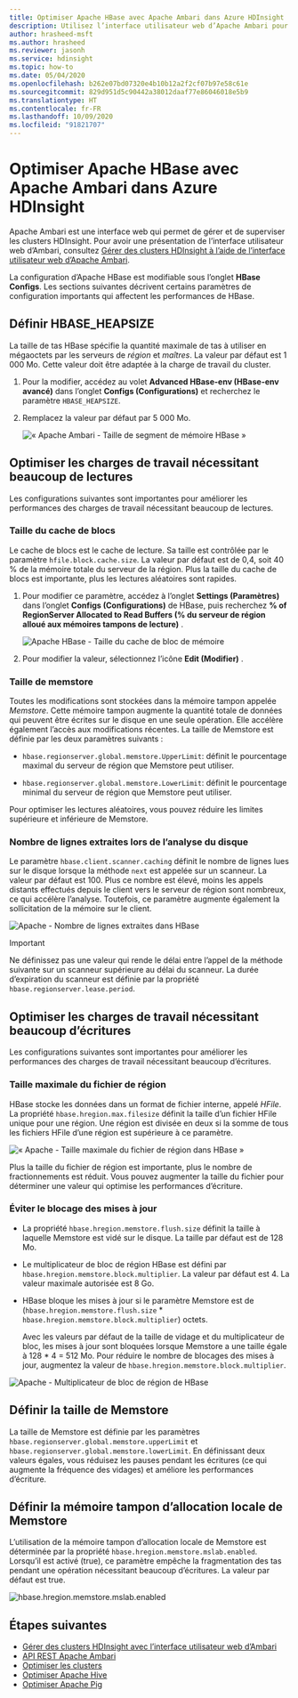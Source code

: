 ```yaml
---
title: Optimiser Apache HBase avec Apache Ambari dans Azure HDInsight
description: Utilisez l’interface utilisateur web d’Apache Ambari pour configurer et optimiser Apache HBase.
author: hrasheed-msft
ms.author: hrasheed
ms.reviewer: jasonh
ms.service: hdinsight
ms.topic: how-to
ms.date: 05/04/2020
ms.openlocfilehash: b262e07bd07320e4b10b12a2f2cf07b97e58c61e
ms.sourcegitcommit: 829d951d5c90442a38012daaf77e86046018e5b9
ms.translationtype: HT
ms.contentlocale: fr-FR
ms.lasthandoff: 10/09/2020
ms.locfileid: "91821707"
---
```

# <a name="optimize-apache-hbase-with-apache-ambari-in-azure-hdinsight"></a>Optimiser Apache HBase avec Apache Ambari dans Azure HDInsight

Apache Ambari est une interface web qui permet de gérer et de superviser les clusters HDInsight. Pour avoir une présentation de l’interface utilisateur web d’Ambari, consultez [Gérer des clusters HDInsight à l’aide de l’interface utilisateur web d’Apache Ambari](hdinsight-hadoop-manage-ambari.md).

La configuration d’Apache HBase est modifiable sous l’onglet **HBase Configs**. Les sections suivantes décrivent certains paramètres de configuration importants qui affectent les performances de HBase.

## <a name="set-hbase_heapsize"></a>Définir HBASE_HEAPSIZE

La taille de tas HBase spécifie la quantité maximale de tas à utiliser en mégaoctets par les serveurs de *région* et *maîtres*. La valeur par défaut est 1 000 Mo. Cette valeur doit être adaptée à la charge de travail du cluster.

1. Pour la modifier, accédez au volet **Advanced HBase-env (HBase-env avancé)** dans l’onglet **Configs (Configurations)** et recherchez le paramètre `HBASE_HEAPSIZE`.

1. Remplacez la valeur par défaut par 5 000 Mo.

    ![« Apache Ambari - Taille de segment de mémoire HBase »](./media/optimize-hbase-ambari/ambari-hbase-heapsize.png)

## <a name="optimize-read-heavy-workloads"></a>Optimiser les charges de travail nécessitant beaucoup de lectures

Les configurations suivantes sont importantes pour améliorer les performances des charges de travail nécessitant beaucoup de lectures.

### <a name="block-cache-size"></a>Taille du cache de blocs

Le cache de blocs est le cache de lecture. Sa taille est contrôlée par le paramètre `hfile.block.cache.size`. La valeur par défaut est de 0,4, soit 40 % de la mémoire totale du serveur de la région. Plus la taille du cache de blocs est importante, plus les lectures aléatoires sont rapides.

1. Pour modifier ce paramètre, accédez à l’onglet **Settings (Paramètres)** dans l’onglet **Configs (Configurations)** de HBase, puis recherchez **% of RegionServer Allocated to Read Buffers (% du serveur de région alloué aux mémoires tampons de lecture)** .

    ![Apache HBase - Taille du cache de bloc de mémoire](./media/optimize-hbase-ambari/hbase-block-cache-size.png)

1. Pour modifier la valeur, sélectionnez l’icône **Edit (Modifier)** .

### <a name="memstore-size"></a>Taille de memstore

Toutes les modifications sont stockées dans la mémoire tampon appelée *Memstore*. Cette mémoire tampon augmente la quantité totale de données qui peuvent être écrites sur le disque en une seule opération. Elle accélère également l’accès aux modifications récentes. La taille de Memstore est définie par les deux paramètres suivants :

* `hbase.regionserver.global.memstore.UpperLimit`: définit le pourcentage maximal du serveur de région que Memstore peut utiliser.

* `hbase.regionserver.global.memstore.LowerLimit`: définit le pourcentage minimal du serveur de région que Memstore peut utiliser.

Pour optimiser les lectures aléatoires, vous pouvez réduire les limites supérieure et inférieure de Memstore.

### <a name="number-of-rows-fetched-when-scanning-from-disk"></a>Nombre de lignes extraites lors de l’analyse du disque

Le paramètre `hbase.client.scanner.caching` définit le nombre de lignes lues sur le disque lorsque la méthode `next` est appelée sur un scanneur.  La valeur par défaut est 100. Plus ce nombre est élevé, moins les appels distants effectués depuis le client vers le serveur de région sont nombreux, ce qui accélère l’analyse. Toutefois, ce paramètre augmente également la sollicitation de la mémoire sur le client.

![Apache - Nombre de lignes extraites dans HBase](./media/optimize-hbase-ambari/hbase-num-rows-fetched.png)

> [!IMPORTANT]  
> Ne définissez pas une valeur qui rende le délai entre l’appel de la méthode suivante sur un scanneur supérieure au délai du scanneur. La durée d’expiration du scanneur est définie par la propriété `hbase.regionserver.lease.period`.

## <a name="optimize-write-heavy-workloads"></a>Optimiser les charges de travail nécessitant beaucoup d’écritures

Les configurations suivantes sont importantes pour améliorer les performances des charges de travail nécessitant beaucoup d’écritures.

### <a name="maximum-region-file-size"></a>Taille maximale du fichier de région

HBase stocke les données dans un format de fichier interne, appelé *HFile*. La propriété `hbase.hregion.max.filesize` définit la taille d’un fichier HFile unique pour une région.  Une région est divisée en deux si la somme de tous les fichiers HFile d’une région est supérieure à ce paramètre.

![« Apache - Taille maximale du fichier de région dans HBase »](./media/optimize-hbase-ambari/hbase-hregion-max-filesize.png)

Plus la taille du fichier de région est importante, plus le nombre de fractionnements est réduit. Vous pouvez augmenter la taille du fichier pour déterminer une valeur qui optimise les performances d’écriture.

### <a name="avoid-update-blocking"></a>Éviter le blocage des mises à jour

* La propriété `hbase.hregion.memstore.flush.size` définit la taille à laquelle Memstore est vidé sur le disque. La taille par défaut est de 128 Mo.

* Le multiplicateur de bloc de région HBase est défini par `hbase.hregion.memstore.block.multiplier`. La valeur par défaut est 4. La valeur maximale autorisée est 8 Go.

* HBase bloque les mises à jour si le paramètre Memstore est de (`hbase.hregion.memstore.flush.size` * `hbase.hregion.memstore.block.multiplier`) octets.

    Avec les valeurs par défaut de la taille de vidage et du multiplicateur de bloc, les mises à jour sont bloquées lorsque Memstore a une taille égale à 128 * 4 = 512 Mo. Pour réduire le nombre de blocages des mises à jour, augmentez la valeur de `hbase.hregion.memstore.block.multiplier`.

![Apache - Multiplicateur de bloc de région de HBase](./media/optimize-hbase-ambari/hbase-hregion-memstore-block-multiplier.png)

## <a name="define-memstore-size"></a>Définir la taille de Memstore

La taille de Memstore est définie par les paramètres `hbase.regionserver.global.memstore.upperLimit` et `hbase.regionserver.global.memstore.lowerLimit`. En définissant deux valeurs égales, vous réduisez les pauses pendant les écritures (ce qui augmente la fréquence des vidages) et améliore les performances d’écriture.

## <a name="set-memstore-local-allocation-buffer"></a>Définir la mémoire tampon d’allocation locale de Memstore

L’utilisation de la mémoire tampon d’allocation locale de Memstore est déterminée par la propriété `hbase.hregion.memstore.mslab.enabled`. Lorsqu’il est activé (true), ce paramètre empêche la fragmentation des tas pendant une opération nécessitant beaucoup d’écritures. La valeur par défaut est true.

![hbase.hregion.memstore.mslab.enabled](./media/optimize-hbase-ambari/hbase-hregion-memstore-mslab-enabled.png)

## <a name="next-steps"></a>Étapes suivantes

* [Gérer des clusters HDInsight avec l’interface utilisateur web d’Ambari](hdinsight-hadoop-manage-ambari.md)
* [API REST Apache Ambari](hdinsight-hadoop-manage-ambari-rest-api.md)
* [Optimiser les clusters](./hdinsight-changing-configs-via-ambari.md)
* [Optimiser Apache Hive](./optimize-hive-ambari.md)
* [Optimiser Apache Pig](./optimize-pig-ambari.md)

